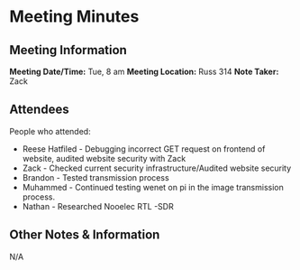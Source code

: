 # Meeting Minutes
## Meeting Information
**Meeting Date/Time:** Tue, 8 am
**Meeting Location:** Russ 314
**Note Taker:** Zack

## Attendees
People who attended:
- Reese Hatfiled - Debugging incorrect GET request on frontend of website, audited website security with Zack
- Zack - Checked current security infrastructure/Audited website security 
- Brandon - Tested transmission process
- Muhammed - Continued testing wenet on pi in the image transmission process. 
- Nathan - Researched Nooelec RTL -SDR
## Other Notes & Information
N/A

